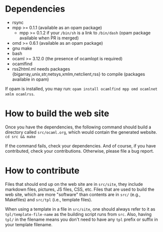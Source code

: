 # Dependencies

  * rsync
  * mpp >= 0.1.1 (available as an opam package)
    * mpp >= 0.1.2 if your `/bin/sh` is a link to `/bin/dash` (opam package available when PR is merged)
  * omd >= 0.6.1 (available as an opam package)
  * gnu make
  * bash
  * ocaml >= 3.12.0 (the presence of ocamlopt is required)
  * ocamlfind
  * rss2html.ml needs packages {bigarray,unix,str,netsys,xmlm,netclient,rss} to compile (packages available in opam)

If opam is installed, you may run: `opam install ocamlfind mpp omd ocamlnet xmlm ocamlrss`.

# How to build the web site

Once you have the dependencies, the following command should build a
directory called `src/ocaml.org`, which would contain the generated
website. `cd src && make`

If the command fails, check your dependencies. And of course, if you
have contributed, check your contributions. 
Otherwise, please file a bug report.

# How to contribute

Files that should end up on the web site are in `src/site`, they
include markdown files, pictures, JS files, CSS, etc.
Files that are used to build the web site, which are more "software"
than contents are in `src/` (e.g., Makefiles) and `src/tpl` (i.e.,
template files).

When using a template in a file in `src/site`, one should always refer
to it as `tpl/template-file-name` as the building script runs from
`src`. Also, having `tpl/` in the filename means you don't need to
have any `tpl` prefix or suffix in your template filename.

